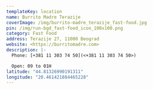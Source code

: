 ```yaml
---
templateKey: location
name: Burrito Madre Terazije
coverImage: /img/burrito-madre_terazije_fast-food.jpg
pin: /img/run-bgd_fast-food_icon_100x100.png
category: Fast Food
address: Terazije 27, 11000 Beograd
website: <https://burritomadre.com>
description: |-
  Phone: [+381 11 303 74 50](<+381 11 303 74 50>)

  Open: 09 to 01H
latitude: "44.81326990191311"
longitude: "20.461421884465228"
---
```

